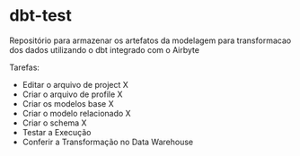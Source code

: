 # dbt-test
Repositório para armazenar os artefatos da modelagem para transformacao dos dados utilizando o dbt integrado com o Airbyte

Tarefas:

- Editar o arquivo de project X
- Criar o arquivo de profile X
- Criar os modelos base X
- Criar o modelo relacionado X
- Criar o schema X
- Testar a Execução 
- Conferir a Transformação no Data Warehouse